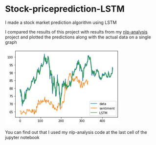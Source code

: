 # Stock-priceprediction-LSTM
I made a stock market prediction algorithm using LSTM

I compared the results of this project with results from my [nlp-analysis]([https://link-url-here.org](https://github.com/jay-esh/nlp-sentiment-analysis)) project and plotted the predictions along with the actual data on a single graph

<img title="Plot" alt="Diagram" src="https://github.com/jay-esh/Stock-priceprediction-LSTM/blob/main/diagram.png">

You can find out that I used my nlp-analysis code at the last cell of the jupyter notebook



